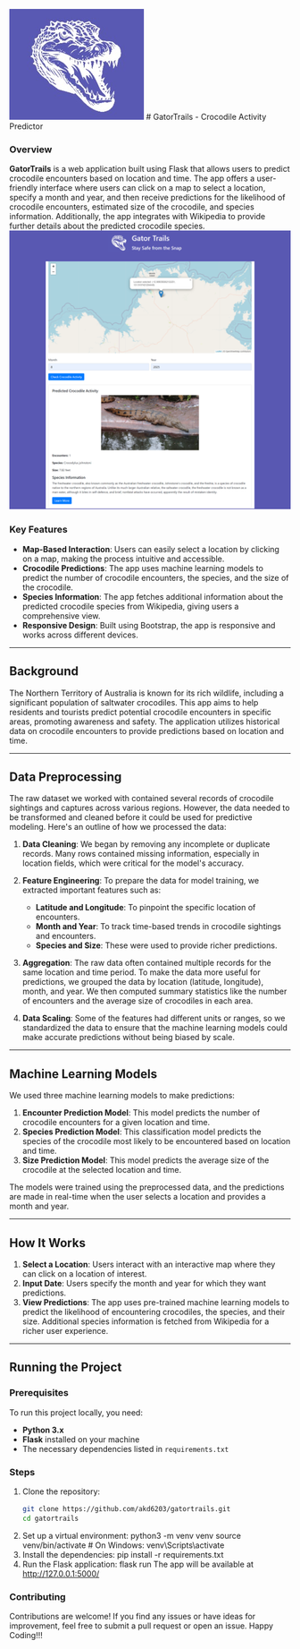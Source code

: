 ![GatorTrails Logo](static/logo.jpeg) # GatorTrails - Crocodile Activity Predictor

### Overview

**GatorTrails** is a web application built using Flask that allows users to predict crocodile encounters based on location and time. The app offers a user-friendly interface where users can click on a map to select a location, specify a month and year, and then receive predictions for the likelihood of crocodile encounters, estimated size of the crocodile, and species information. Additionally, the app integrates with Wikipedia to provide further details about the predicted crocodile species.
![GatorTrails Homepage](static/snapshot.png)

### Key Features

- **Map-Based Interaction**: Users can easily select a location by clicking on a map, making the process intuitive and accessible.
- **Crocodile Predictions**: The app uses machine learning models to predict the number of crocodile encounters, the species, and the size of the crocodile.
- **Species Information**: The app fetches additional information about the predicted crocodile species from Wikipedia, giving users a comprehensive view.
- **Responsive Design**: Built using Bootstrap, the app is responsive and works across different devices.

---

## Background

The Northern Territory of Australia is known for its rich wildlife, including a significant population of saltwater crocodiles. This app aims to help residents and tourists predict potential crocodile encounters in specific areas, promoting awareness and safety. The application utilizes historical data on crocodile encounters to provide predictions based on location and time.

---

## Data Preprocessing

The raw dataset we worked with contained several records of crocodile sightings and captures across various regions. However, the data needed to be transformed and cleaned before it could be used for predictive modeling. Here's an outline of how we processed the data:

1. **Data Cleaning**: We began by removing any incomplete or duplicate records. Many rows contained missing information, especially in location fields, which were critical for the model's accuracy.
   
2. **Feature Engineering**: To prepare the data for model training, we extracted important features such as:
   - **Latitude and Longitude**: To pinpoint the specific location of encounters.
   - **Month and Year**: To track time-based trends in crocodile sightings and encounters.
   - **Species and Size**: These were used to provide richer predictions.
   
3. **Aggregation**: The raw data often contained multiple records for the same location and time period. To make the data more useful for predictions, we grouped the data by location (latitude, longitude), month, and year. We then computed summary statistics like the number of encounters and the average size of crocodiles in each area.

4. **Data Scaling**: Some of the features had different units or ranges, so we standardized the data to ensure that the machine learning models could make accurate predictions without being biased by scale.

---

## Machine Learning Models

We used three machine learning models to make predictions:
1. **Encounter Prediction Model**: This model predicts the number of crocodile encounters for a given location and time.
2. **Species Prediction Model**: This classification model predicts the species of the crocodile most likely to be encountered based on location and time.
3. **Size Prediction Model**: This model predicts the average size of the crocodile at the selected location and time.

The models were trained using the preprocessed data, and the predictions are made in real-time when the user selects a location and provides a month and year.

---

## How It Works

1. **Select a Location**: Users interact with an interactive map where they can click on a location of interest.
2. **Input Date**: Users specify the month and year for which they want predictions.
3. **View Predictions**: The app uses pre-trained machine learning models to predict the likelihood of encountering crocodiles, the species, and their size. Additional species information is fetched from Wikipedia for a richer user experience.

---

## Running the Project

### Prerequisites

To run this project locally, you need:
- **Python 3.x**
- **Flask** installed on your machine
- The necessary dependencies listed in `requirements.txt`

### Steps

1. Clone the repository:
   ```bash
   git clone https://github.com/akd6203/gatortrails.git
   cd gatortrails
2. Set up a virtual environment:
  python3 -m venv venv
  source venv/bin/activate    # On Windows: venv\Scripts\activate
3. Install the dependencies:
   pip install -r requirements.txt
4. Run the Flask application:
   flask run
The app will be available at http://127.0.0.1:5000/

### Contributing

Contributions are welcome! If you find any issues or have ideas for improvement, feel free to submit a pull request or open an issue. Happy Coding!!!
